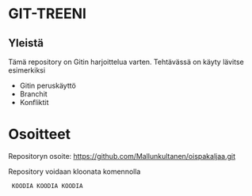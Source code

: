 # GIT-TREENI

## Yleistä
Tämä repository on Gitin harjoittelua varten. Tehtävässä on käyty lävitse esimerkiksi

<ul>
<li>Gitin peruskäyttö</li>
<li>Branchit</li>
  <li>Konfliktit</li>
</ul>

# Osoitteet

Repositoryn osoite: https://github.com/Mallunkultanen/oispakaljaa.git

Repository voidaan kloonata komennolla
<pre><code> KOODIA KOODIA KOODIA
</code></pre>

